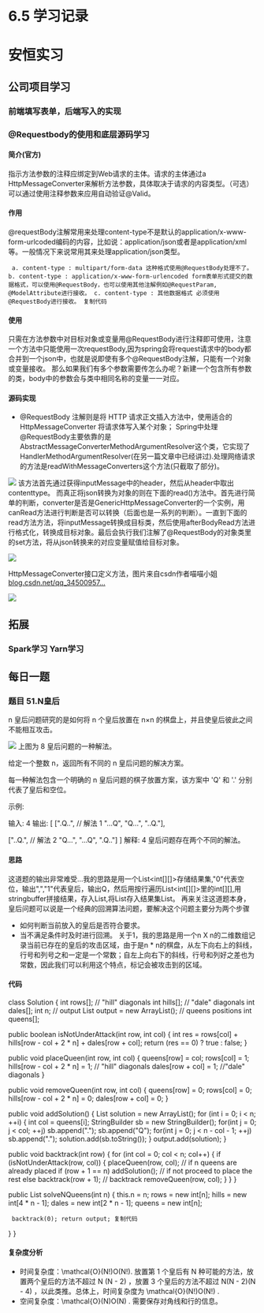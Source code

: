 # 6.5 学习记录 #

# 安恒实习 #

## 公司项目学习 ##

### 前端填写表单，后端写入的实现 ###

### @Requestbody的使用和底层源码学习 ###

#### 简介(官方) ####

指示方法参数的注释应绑定到Web请求的主体。请求的主体通过a HttpMessageConverter来解析方法参数，具体取决于请求的内容类型。（可选）可以通过使用注释参数来应用自动验证@Valid。

#### 作用 ####

@requestBody注解常用来处理content-type不是默认的application/x-www-form-urlcoded编码的内容，比如说：application/json或者是application/xml等。一般情况下来说常用其来处理application/json类型。

` a. content-type : multipart/form-data 这种格式使用@RequestBody处理不了。 b. content-type : application/x-www-form-urlencoded form表单形式提交的数据格式，可以使用@RequestBody，也可以使用其他注解例如@RequestParam, @ModelAttribute进行接收。 c. content-type : 其他数据格式 必须使用@RequestBody进行接收。 复制代码`

#### 使用 ####

只需在方法参数中对目标对象或变量用@RequestBody进行注释即可使用，注意一个方法中只能使用一次requestBody,因为spring会将request请求中的body都合并到一个json中，也就是说即使有多个@RequestBody注解，只能有一个对象或变量接收。 那么如果我们有多个参数需要传怎么办呢？新建一个包含所有参数的类，body中的参数会与类中相同名称的变量一一对应。

#### 源码实现 ####

* @RequestBody 注解则是将 HTTP 请求正文插入方法中，使用适合的 HttpMessageConverter 将请求体写入某个对象； Spring中处理@RequestBody主要依靠的是AbstractMessageConverterMethodArgumentResolver这个类，它实现了HandlerMethodArgumentResolver(在另一篇文章中已经讲过).处理网络请求的方法是readWithMessageConverters这个方法(只截取了部分)。

![](https://user-gold-cdn.xitu.io/2019/6/5/16b25a1b6e060257?imageView2/0/w/1280/h/960/ignore-error/1) 该方法首先通过获得inputMessage中的header，然后从header中取出contenttype。 而真正将json转换为对象的则在下面的read()方法中。首先进行简单的判断，converter是否是GenericHttpMessageConverter的一个实例，用canRead方法进行判断是否可以转换（后面也是一系列的判断）。一直到下面的read方法方法，将inputMessage转换成目标类，然后使用afterBodyRead方法进行格式化，转换成目标对象。最后会执行我们注解了@RequestBody的对象类里的set方法，将从json转换来的对应变量赋值给目标对象。

![](https://user-gold-cdn.xitu.io/2019/6/5/16b26376407a1a56?imageView2/0/w/1280/h/960/ignore-error/1)

HttpMessageConverter接口定义方法，图片来自csdn作者喵喵小姐 [blog.csdn.net/qq_34500957…]( https://link.juejin.im?target=https%3A%2F%2Fblog.csdn.net%2Fqq_34500957%2Farticle%2Fdetails%2F80523200 )

![](https://user-gold-cdn.xitu.io/2019/6/5/16b26489992c29fd?imageView2/0/w/1280/h/960/ignore-error/1)

## 拓展 ##

### Spark学习 Yarn学习 ###

## 每日一题 ##

### 题目 51.N皇后 ###

n 皇后问题研究的是如何将 n 个皇后放置在 n×n 的棋盘上，并且使皇后彼此之间不能相互攻击。

![](https://user-gold-cdn.xitu.io/2019/6/5/16b2662757cd9ca2?imageView2/0/w/1280/h/960/ignore-error/1) 上图为 8 皇后问题的一种解法。

给定一个整数 n，返回所有不同的 n 皇后问题的解决方案。

每一种解法包含一个明确的 n 皇后问题的棋子放置方案，该方案中 'Q' 和 '.' 分别代表了皇后和空位。

示例:

输入: 4 输出: [ [".Q..", // 解法 1 "...Q", "Q...", "..Q."],

["..Q.", // 解法 2 "Q...", "...Q", ".Q.."] ] 解释: 4 皇后问题存在两个不同的解法。

#### 思路 ####

这道题的输出非常难受...我的思路是用一个List<int[][]>存储结果集,"0"代表空位，输出",","1"代表皇后，输出Q，然后用按行遍历List<int[][]>里的int[][],用stringbuffer拼接结果，存入List,将List存入结果集List<List>。 再来关注这道题本身，皇后问题可以说是一个经典的回溯算法问题，要解决这个问题主要分为两个步骤

* 如何判断当前放入的皇后是否符合要求。
* 当不满足条件时及时进行回溯。 关于1，我的思路是用一个n X n的二维数组记录当前已存在的皇后的攻击区域，由于是n * n的棋盘，从左下向右上的斜线，行号和列号之和一定是一个常数；自左上向右下的斜线，行号和列好之差也为常数，因此我们可以利用这个特点，标记会被攻击到的区域。

#### 代码 ####

class Solution { int rows[]; // "hill" diagonals int hills[]; // "dale" diagonals int dales[]; int n; // output List<List> output = new ArrayList(); // queens positions int queens[];

public boolean isNotUnderAttack(int row, int col) { int res = rows[col] + hills[row - col + 2 * n] + dales[row + col]; return (res == 0) ? true : false; }

public void placeQueen(int row, int col) { queens[row] = col; rows[col] = 1; hills[row - col + 2 * n] = 1; // "hill" diagonals dales[row + col] = 1; //"dale" diagonals }

public void removeQueen(int row, int col) { queens[row] = 0; rows[col] = 0; hills[row - col + 2 * n] = 0; dales[row + col] = 0; }

public void addSolution() { List solution = new ArrayList(); for (int i = 0; i < n; ++i) { int col = queens[i]; StringBuilder sb = new StringBuilder(); for(int j = 0; j < col; ++j) sb.append("."); sb.append("Q"); for(int j = 0; j < n - col - 1; ++j) sb.append("."); solution.add(sb.toString()); } output.add(solution); }

public void backtrack(int row) { for (int col = 0; col < n; col++) { if (isNotUnderAttack(row, col)) { placeQueen(row, col); // if n queens are already placed if (row + 1 == n) addSolution(); // if not proceed to place the rest else backtrack(row + 1); // backtrack removeQueen(row, col); } } }

public List<List> solveNQueens(int n) { this.n = n; rows = new int[n]; hills = new int[4 * n - 1]; dales = new int[2 * n - 1]; queens = new int[n];

` backtrack(0); return output; 复制代码`

} }

#### 复杂度分析 ####

* 时间复杂度：\mathcal{O}(N!)O(N!). 放置第 1 个皇后有 N 种可能的方法，放置两个皇后的方法不超过 N (N - 2) ，放置 3 个皇后的方法不超过 N(N - 2)(N - 4) ，以此类推。总体上，时间复杂度为 \mathcal{O}(N!)O(N!) .
* 空间复杂度：\mathcal{O}(N)O(N) . 需要保存对角线和行的信息。
